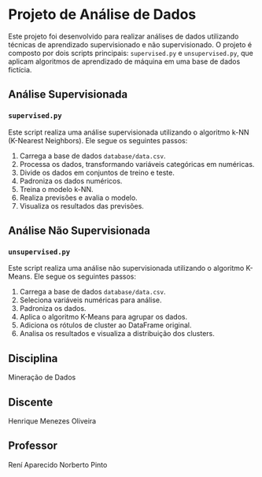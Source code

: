 # Projeto de Análise de Dados

Este projeto foi desenvolvido para realizar análises de dados utilizando técnicas de aprendizado supervisionado e não supervisionado. O projeto é composto por dois scripts principais: `supervised.py` e `unsupervised.py`, que aplicam algoritmos de aprendizado de máquina em uma base de dados fictícia.

## Análise Supervisionada

### `supervised.py`
Este script realiza uma análise supervisionada utilizando o algoritmo k-NN (K-Nearest Neighbors). Ele segue os seguintes passos:
1. Carrega a base de dados `database/data.csv`.
2. Processa os dados, transformando variáveis categóricas em numéricas.
3. Divide os dados em conjuntos de treino e teste.
4. Padroniza os dados numéricos.
5. Treina o modelo k-NN.
6. Realiza previsões e avalia o modelo.
7. Visualiza os resultados das previsões.

## Análise Não Supervisionada

### `unsupervised.py`
Este script realiza uma análise não supervisionada utilizando o algoritmo K-Means. Ele segue os seguintes passos:
1. Carrega a base de dados `database/data.csv`.
2. Seleciona variáveis numéricas para análise.
3. Padroniza os dados.
4. Aplica o algoritmo K-Means para agrupar os dados.
5. Adiciona os rótulos de cluster ao DataFrame original.
6. Analisa os resultados e visualiza a distribuição dos clusters.

## Disciplina
Mineração de Dados

## Discente
Henrique Menezes Oliveira

## Professor
Rení Aparecido Norberto Pinto
